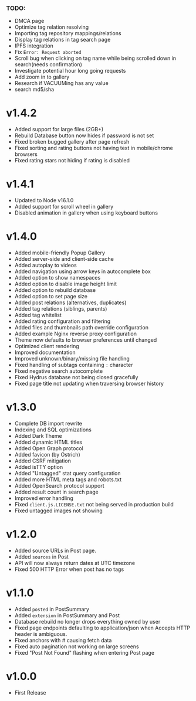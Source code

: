 
### TODO:

- DMCA page
- Optimize tag relation resolving
- Importing tag repository mappings/relations
- Display tag relations in tag search page
- IPFS integration
- Fix `Error: Request aborted`
- Scroll bug when clicking on tag name while being scrolled down in search(needs confirmation)
- Investigate potential hour long going requests
- Add zoom in to gallery
- Research if VACUUMing has any value
- search md5/sha


# v1.4.2

- Added support for large files (2GB+)
- Rebuild Database button now hides if password is not set
- Fixed broken bugged gallery after page refresh
- Fixed sorting and rating buttons not having text in mobile/chrome browsers
- Fixed rating stars not hiding if rating is disabled 


# v1.4.1

- Updated to Node v16.1.0
- Added support for scroll wheel in gallery
- Disabled animation in gallery when using keyboard buttons


# v1.4.0

- Added mobile-friendly Popup Gallery
- Added server-side and client-side cache
- Added autoplay to videos
- Added navigation using arrow keys in autocomplete box
- Added option to show namespaces
- Added option to disable image height limit
- Added option to rebuild database
- Added option to set page size
- Added post relations (alternatives, duplicates)
- Added tag relations (siblings, parents)
- Added tag whitelist
- Added rating configuration and filtering
- Added files and thumbnails path override configuration
- Added example Nginx reverse proxy configuration
- Theme now defaults to browser preferences until changed
- Optimized client rendering
- Improved documentation
- Improved unknown/binary/missing file handling
- Fixed handling of subtags containing `:` character
- Fixed negative search autocomplete
- Fixed Hydrus database not being closed gracefully
- Fixed page title not updating when traversing browser history


# v1.3.0

- Complete DB import rewrite
- Indexing and SQL optimizations
- Added Dark Theme
- Added dynamic HTML titles
- Added Open Graph protocol
- Added favicon (by Ostrich)
- Added CSRF mitigation
- Added isTTY option
- Added "Untagged" stat query configuration
- Added more HTML meta tags and robots.txt
- Added OpenSearch protocol support
- Added result count in search page
- Improved error handling
- Fixed `client.js.LICENSE.txt` not being served in production build 
- Fixed untagged images not showing


# v1.2.0

- Added source URLs in Post page.
- Added `sources` in Post
- API will now always return dates at UTC timezone
- Fixed 500 HTTP Error when post has no tags


# v1.1.0

- Added `posted` in PostSummary
- Added `extension` in PostSummary and Post
- Database rebuild no longer drops everything owned by user
- Fixed page endpoints defaulting to application/json when Accepts HTTP header is ambiguous.
- Fixed anchors with # causing fetch data
- Fixed auto pagination not working on large screens
- Fixed "Post Not Found" flashing when entering Post page


# v1.0.0

- First Release
